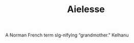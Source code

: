 ---
title: Aielesse
permalink: "/definitions/aielesse.html"
body: A Norman French term slg-nlfylng “grandmother." Kelhanu
published_at: '2018-07-07'
layout: post
---